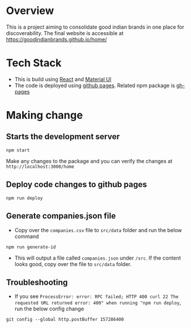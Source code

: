 # Overview

This is a project aiming to consolidate good indian brands in one place for discoverability.
The final website is accessible at https://goodindianbrands.github.io/home/

# Tech Stack

* This is build using [React](https://react.dev/) and [Material UI](https://mui.com/material-ui/getting-started/)
* The code is deployed using [github pages](https://pages.github.com/). Related npm package is [gh-pages](https://www.npmjs.com/package/gh-pages)

# Making change

## Starts the development server

```
npm start
```
Make any changes to the package and you can verify the changes at `http://localhost:3000/home`

## Deploy code changes to github pages
```
npm run deploy
```

## Generate companies.json file

* Copy over the `companies.csv` file to `src/data` folder and run the below command
```
npm run generate-id
```
* This will output a file called `companies.json` under `/src`. If the content looks good, copy over the file to `src/data` folder.

## Troubleshooting

* If you see `ProcessError: error: RPC failed; HTTP 400 curl 22 The requested URL returned error: 400" when running "npm run deploy`, run the below config change

```
git config --global http.postBuffer 157286400
```


